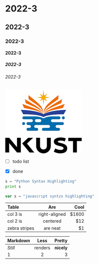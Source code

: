 # 2022-3
## 2022-3
### 2022-3
#### 2022-3
##### 2022-3
###### 2022-3


![](nkust.png)

- [ ] todo list
- [x] done


```python
s = "Python Syntax Highlighting"
print s
```

```javascript
var s = "javascript syntzx highlighting"
```
| Table | Are | Cool |
| :---- | :--: | ---: |
| col 3 is | right-aligned | $1600 |
| col 2 is | centered | $12 |
| zebra stripes | are neat | $1 |


| Markdown | Less | Pretty |
| :---- | :--: | ---: |
| *Still* | renders | **nicely** |
| 1 | 2 | 3 |
